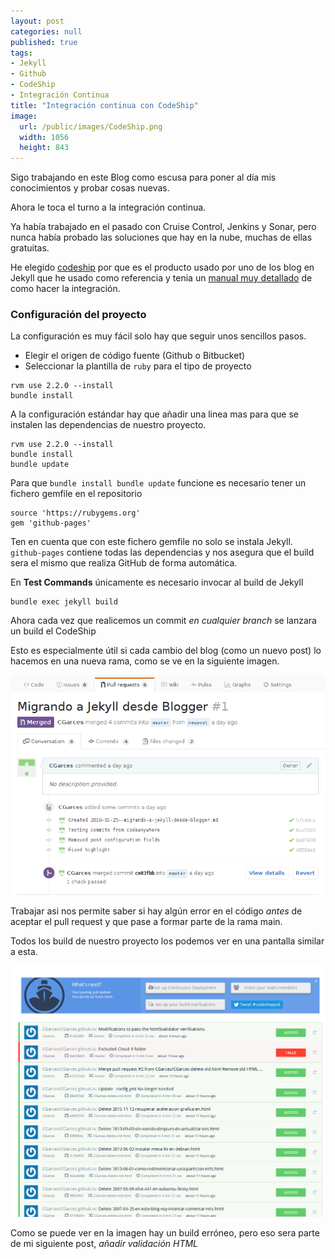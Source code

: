 ```yaml
---
layout: post
categories: null
published: true
tags:
- Jekyll
- Github
- CodeShip
- Integración Continua
title: "Integración continua con CodeShip"
image:
  url: /public/images/CodeShip.png
  width: 1056
  height: 843
---
```


Sigo trabajando en este Blog como escusa para poner al día mis conocimientos y probar cosas nuevas.

Ahora le toca el turno a la integración continua.

Ya había trabajado en el pasado con Cruise Control, Jenkins y Sonar, pero nunca había probado las soluciones que hay en la nube, muchas de ellas gratuitas.

He elegido [codeship](http://codeship.com) por que es el producto usado por uno de los blog en Jekyll que he usado como referencia y tenia un [manual muy detallado](http://www.robertiagar.com/2014/08/25/how-i-manage-my-blog/) de como hacer la integración.

<!-- leer mas -->

### Configuración del proyecto

La configuración es muy fácil solo hay que seguir unos sencillos pasos.

- Elegir el origen de código fuente (Github o Bitbucket) 
- Seleccionar la plantilla de `ruby` para el tipo de proyecto

```batch
rvm use 2.2.0 --install
bundle install
```

A la configuración estándar hay que añadir una linea mas para que se instalen las dependencias de nuestro proyecto. 

```batch
rvm use 2.2.0 --install
bundle install
bundle update
```

Para que `bundle install bundle update` funcione es necesario tener un fichero gemfile en el repositorio

```batch
source 'https://rubygems.org'
gem 'github-pages'
```

Ten en cuenta que con este fichero gemfile no solo se instala Jekyll. `github-pages` contiene todas las dependencias y nos asegura que el build sera el mismo que realiza GitHub de forma automática.

En __Test Commands__ únicamente es necesario invocar al build de Jekyll

```batch
bundle exec jekyll build
```

Ahora cada vez que realicemos un commit _en cualquier branch_ se lanzara un build el CodeShip

Esto es especialmente útil si cada cambio del blog (como un nuevo post) lo hacemos en una nueva rama, como se ve en la siguiente imagen.

![Ejemplo pull request github](/public/images/branch_github.png)

Trabajar asi nos permite saber si hay algún error en el código _antes_ de aceptar el pull request y que pase a formar parte de la rama main.

Todos los build de nuestro proyecto los podemos ver en una pantalla similar a esta.

![Ejemplo Codeship builds](/public/images/CodeShip.png)

Como se puede ver en la imagen hay un build erróneo, pero eso sera parte de mi siguiente post, _añadir validación HTML_
